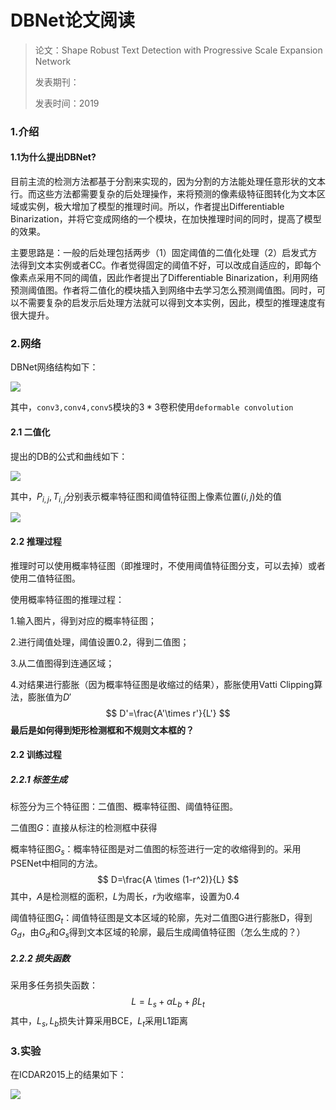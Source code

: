 # DBNet论文阅读

> 论文：Shape Robust Text Detection with Progressive Scale Expansion Network
>
> 发表期刊：
>
> 发表时间：2019

### 1.介绍

#### 1.1为什么提出DBNet?

目前主流的检测方法都基于分割来实现的，因为分割的方法能处理任意形状的文本行。而这些方法都需要复杂的后处理操作，来将预测的像素级特征图转化为文本区域或实例，极大增加了模型的推理时间。所以，作者提出Differentiable Binarization，并将它变成网络的一个模块，在加快推理时间的同时，提高了模型的效果。

主要思路是：一般的后处理包括两步（1）固定阈值的二值化处理（2）启发式方法得到文本实例或者CC。作者觉得固定的阈值不好，可以改成自适应的，即每个像素点采用不同的阈值，因此作者提出了Differentiable Binarization，利用网络预测阈值图。作者将二值化的模块插入到网络中去学习怎么预测阈值图。同时，可以不需要复杂的启发示后处理方法就可以得到文本实例，因此，模型的推理速度有很大提升。

### 2.网络

DBNet网络结构如下：

![](F:\NoteBook\.gitbook\assets\DBNet网络结构.png)

其中，`conv3,conv4,conv5`模块的$3*3$卷积使用`deformable convolution`

#### 2.1 二值化

提出的DB的公式和曲线如下：

![](F:\NoteBook\.gitbook\assets\DB.png)

其中，$P_{i,j}, T_{i,j}$分别表示概率特征图和阈值特征图上像素位置$(i,j)$处的值

![](F:\NoteBook\.gitbook\assets\DB_曲线.png)

#### 2.2 推理过程

推理时可以使用概率特征图（即推理时，不使用阈值特征图分支，可以去掉）或者使用二值特征图。

使用概率特征图的推理过程：

1.输入图片，得到对应的概率特征图；

2.进行阈值处理，阈值设置0.2，得到二值图；

3.从二值图得到连通区域；

4.对结果进行膨胀（因为概率特征图是收缩过的结果），膨胀使用Vatti Clipping算法，膨胀值为$D'$
$$
D'=\frac{A'\times r'}{L'}
$$
**最后是如何得到矩形检测框和不规则文本框的？**

#### 2.2 训练过程

##### 2.2.1 标签生成

标签分为三个特征图：二值图、概率特征图、阈值特征图。

二值图$G$：直接从标注的检测框中获得

概率特征图$G_s$：概率特征图是对二值图的标签进行一定的收缩得到的。采用PSENet中相同的方法。
$$
D=\frac{A \times (1-r^2)}{L}
$$
其中，$A$是检测框的面积，$L$为周长，$r$为收缩率，设置为0.4

阈值特征图$G_t$：阈值特征图是文本区域的轮廓，先对二值图G进行膨胀D，得到$G_d$，由$G_d$和$G_s$得到文本区域的轮廓，最后生成阈值特征图（怎么生成的？）

##### 2.2.2 损失函数

采用多任务损失函数：
$$
L=L_s + \alpha L_b + \beta L_t
$$
其中，$L_s, L_b$损失计算采用BCE，$L_t$采用L1距离

### 3.实验

在ICDAR2015上的结果如下：

![](F:\NoteBook\.gitbook\assets\DB_IC15.png)

